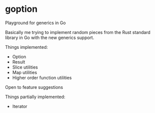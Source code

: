 # goption
Playground for generics in Go

Basically me trying to implement random pieces from the Rust standard library in Go with the new generics support.

Things implemented:
- Option
- Result
- Slice utilities
- Map utilities
- Higher order function utilities

Open to feature suggestions

Things partially implemented:
- Iterator
